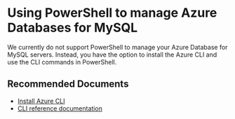 <properties
    pageTitle="Using PowerShell to manage  MySQL"
    description="Using PowerShell to manage MySQL"
    service="microsoft.dbformysql"
    resource="servers"
    authors="jan-eng"
    ms.author="janeng"
    displayOrder="320"
    selfHelpType="generic"
    supportTopicIds="32640084"
    resourceTags="servers, databases"
    productPesIds="16221"
    cloudEnvironments="public, Fairfax, usnat, ussec"
    articleId="cabf9a26-aad3-4d53-ae33-3017163e9d9a"
	ownershipId="AzureData_AzureDatabaseforMySQL"
/>

# Using PowerShell to manage Azure Databases for MySQL

We currently do not support PowerShell to manage your Azure Database for MySQL servers. Instead, you have the option to install the Azure CLI and use the CLI commands in PowerShell.

## **Recommended Documents**

* [Install Azure CLI](https://docs.microsoft.com/cli/azure/install-azure-cli?view=azure-cli-latest)<br>
* [CLI reference documentation](https://docs.microsoft.com/cli/azure/mysql?view=azure-cli-latest)
